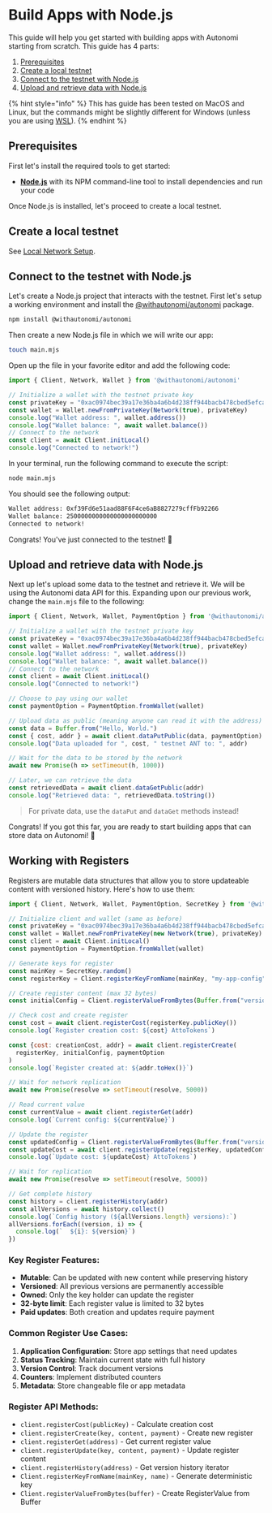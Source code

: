 # Build Apps with Node.js

This guide will help you get started with building apps with Autonomi starting from scratch. This guide has 4 parts:

1. [Prerequisites](build_apps_with_nodejs.md#prerequisites)
2. [Create a local testnet](build_apps_with_nodejs.md#create-a-local-testnet)
3. [Connect to the testnet with Node.js](build_apps_with_nodejs.md#connect-to-the-testnet-with-nodejs)
4. [Upload and retrieve data with Node.js](build_apps_with_nodejs.md#upload-and-retrieve-data-with-nodejs)

{% hint style="info" %}
This has guide has been tested on MacOS and Linux, but the commands might be slightly different for Windows (unless you are using [WSL](https://learn.microsoft.com/en-us/windows/wsl/install)).
{% endhint %}

## Prerequisites

First let's install the required tools to get started:

* [**Node.js**](https://nodejs.org/en/download) with its NPM command-line tool to install dependencies and run your code

Once Node.js is installed, let's proceed to create a local testnet.

## Create a local testnet

See [Local Network Setup](./local-network.md).

## Connect to the testnet with Node.js

Let's create a Node.js project that interacts with the testnet. First let's setup a working environment and install the [@withautonomi/autonomi](https://www.npmjs.com/package/@withautonomi/autonomi) package.

```bash
npm install @withautonomi/autonomi
```

Then create a new Node.js file in which we will write our app:

```bash
touch main.mjs
```

Open up the file in your favorite editor and add the following code:

```js
import { Client, Network, Wallet } from '@withautonomi/autonomi'

// Initialize a wallet with the testnet private key
const privateKey = "0xac0974bec39a17e36ba4a6b4d238ff944bacb478cbed5efcae784d7bf4f2ff80"
const wallet = Wallet.newFromPrivateKey(Network(true), privateKey)
console.log("Wallet address: ", wallet.address())
console.log("Wallet balance: ", await wallet.balance())
// Connect to the network
const client = await Client.initLocal()
console.log("Connected to network!")
```

In your terminal, run the following command to execute the script:

```bash
node main.mjs
```

You should see the following output:

```bash
Wallet address: 0xf39Fd6e51aad88F6F4ce6aB8827279cffFb92266
Wallet balance: 2500000000000000000000000
Connected to network!
```

Congrats! You've just connected to the testnet! 🎉

## Upload and retrieve data with Node.js

Next up let's upload some data to the testnet and retrieve it. We will be using the Autonomi data API for this. Expanding upon our previous work, change the `main.mjs` file to the following:

```js
import { Client, Network, Wallet, PaymentOption } from '@withautonomi/autonomi'

// Initialize a wallet with the testnet private key
const privateKey = "0xac0974bec39a17e36ba4a6b4d238ff944bacb478cbed5efcae784d7bf4f2ff80"
const wallet = Wallet.newFromPrivateKey(Network(true), privateKey)
console.log("Wallet address: ", wallet.address())
console.log("Wallet balance: ", await wallet.balance())
// Connect to the network
const client = await Client.initLocal()
console.log("Connected to network!")

// Choose to pay using our wallet
const paymentOption = PaymentOption.fromWallet(wallet)

// Upload data as public (meaning anyone can read it with the address)
const data = Buffer.from("Hello, World.")
const { cost, addr } = await client.dataPutPublic(data, paymentOption)
console.log("Data uploaded for ", cost, " testnet ANT to: ", addr)

// Wait for the data to be stored by the network
await new Promise(h => setTimeout(h, 1000))

// Later, we can retrieve the data
const retrievedData = await client.dataGetPublic(addr)
console.log("Retrieved data: ", retrievedData.toString())

```

> For private data, use the `dataPut` and `dataGet` methods instead!

Congrats! If you got this far, you are ready to start building apps that can store data on Autonomi! 🎉

## Working with Registers

Registers are mutable data structures that allow you to store updateable content with versioned history. Here's how to use them:

```js
import { Client, Network, Wallet, PaymentOption, SecretKey } from '@withautonomi/autonomi'

// Initialize client and wallet (same as before)
const privateKey = "0xac0974bec39a17e36ba4a6b4d238ff944bacb478cbed5efcae784d7bf4f2ff80"
const wallet = Wallet.newFromPrivateKey(new Network(true), privateKey)
const client = await Client.initLocal()
const paymentOption = PaymentOption.fromWallet(wallet)

// Generate keys for register
const mainKey = SecretKey.random()
const registerKey = Client.registerKeyFromName(mainKey, "my-app-config")

// Create register content (max 32 bytes)
const initialConfig = Client.registerValueFromBytes(Buffer.from("version: 1.0"))

// Check cost and create register
const cost = await client.registerCost(registerKey.publicKey())
console.log(`Register creation cost: ${cost} AttoTokens`)

const {cost: creationCost, addr} = await client.registerCreate(
  registerKey, initialConfig, paymentOption
)
console.log(`Register created at: ${addr.toHex()}`)

// Wait for network replication
await new Promise(resolve => setTimeout(resolve, 5000))

// Read current value
const currentValue = await client.registerGet(addr)
console.log(`Current config: ${currentValue}`)

// Update the register
const updatedConfig = Client.registerValueFromBytes(Buffer.from("version: 1.1"))
const updateCost = await client.registerUpdate(registerKey, updatedConfig, paymentOption)
console.log(`Update cost: ${updateCost} AttoTokens`)

// Wait for replication
await new Promise(resolve => setTimeout(resolve, 5000))

// Get complete history
const history = client.registerHistory(addr)
const allVersions = await history.collect()
console.log(`Config history (${allVersions.length} versions):`)
allVersions.forEach((version, i) => {
  console.log(`  ${i}: ${version}`)
})
```

### Key Register Features:

* **Mutable**: Can be updated with new content while preserving history
* **Versioned**: All previous versions are permanently accessible  
* **Owned**: Only the key holder can update the register
* **32-byte limit**: Each register value is limited to 32 bytes
* **Paid updates**: Both creation and updates require payment

### Common Register Use Cases:

1. **Application Configuration**: Store app settings that need updates
2. **Status Tracking**: Maintain current state with full history
3. **Version Control**: Track document versions
4. **Counters**: Implement distributed counters
5. **Metadata**: Store changeable file or app metadata

### Register API Methods:

* `client.registerCost(publicKey)` - Calculate creation cost
* `client.registerCreate(key, content, payment)` - Create new register
* `client.registerGet(address)` - Get current register value
* `client.registerUpdate(key, content, payment)` - Update register content  
* `client.registerHistory(address)` - Get version history iterator
* `Client.registerKeyFromName(mainKey, name)` - Generate deterministic key
* `Client.registerValueFromBytes(buffer)` - Create RegisterValue from Buffer
